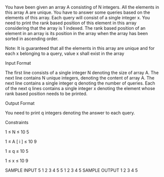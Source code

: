 You have been given an array A consisting of N integers. All the elements in this array A are unique. You have to answer some queries based on the elements of this array. Each query will consist of a single integer x. You need to print the rank based position of this element in this array considering that the array is 1 indexed. The rank based position of an element in an array is its position in the array when the array has been sorted in ascending order.

Note: It is guaranteed that all the elements in this array are unique and for each x belonging to a query, value x shall exist in the array

Input Format

The first line consists of a single integer N denoting the size of array A. The next line contains N unique integers, denoting the content of array A. The next line contains a single integer q denoting the number of queries. Each of the next q lines contains a single integer x denoting the element whose rank based position needs to be printed.

Output Format

You need to print q integers denoting the answer to each query.

Constraints


1
≤
N
≤
10
5


1
≤
A
[
i
]
≤
10
9


1
≤
q
≤
10
5


1
≤
x
≤
10
9

SAMPLE INPUT 
5
1 2 3 4 5
5
1
2
3
4
5
SAMPLE OUTPUT 
1
2
3
4
5
